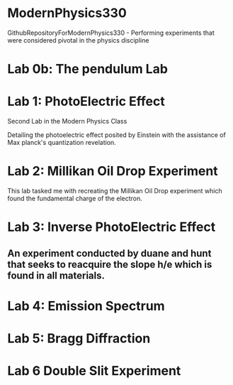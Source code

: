 # ModernPhysics330
GithubRepositoryForModernPhysics330 - Performing experiments that were considered pivotal in the physics discipline

# Lab 0b: The pendulum Lab 


# Lab 1: PhotoElectric Effect 

Second Lab in the Modern Physics Class

Detailing the photoelectric effect posited by Einstein with the assistance of Max planck's quantization revelation. 


# Lab 2: Millikan Oil Drop Experiment 

This lab tasked me with recreating the Millikan Oil Drop experiment which found the fundamental charge of the electron.

# Lab 3: Inverse PhotoElectric Effect 

## An experiment conducted by duane and hunt that seeks to reacquire the slope h/e which is found in all materials. 

# Lab 4: Emission Spectrum 

# Lab 5: Bragg Diffraction

# Lab 6 Double Slit Experiment 
